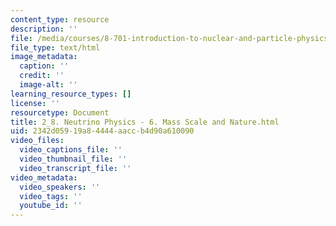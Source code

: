 ```yaml
---
content_type: resource
description: ''
file: /media/courses/8-701-introduction-to-nuclear-and-particle-physics-fall-2020/2_8-neutrino-physics-6-mass-scale-and-nature.html
file_type: text/html
image_metadata:
  caption: ''
  credit: ''
  image-alt: ''
learning_resource_types: []
license: ''
resourcetype: Document
title: 2_8. Neutrino Physics - 6. Mass Scale and Nature.html
uid: 2342d059-19a8-4444-aacc-b4d90a610090
video_files:
  video_captions_file: ''
  video_thumbnail_file: ''
  video_transcript_file: ''
video_metadata:
  video_speakers: ''
  video_tags: ''
  youtube_id: ''
---
```

